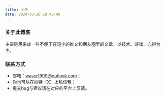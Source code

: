 ```yaml
---
title: 关于
date: 2024-03-20 19:40:49
---
```

### 关于此博客
主要是用来放一些不便于在短小的推文和朋友圈里的文章，以技术、游戏、心得为主。

### 联系方式
- 邮箱：waser1999@outlook.com；
- 你也可以在推特（X）上私信我；
- 提交bug与建议请在对应的平台上反馈。